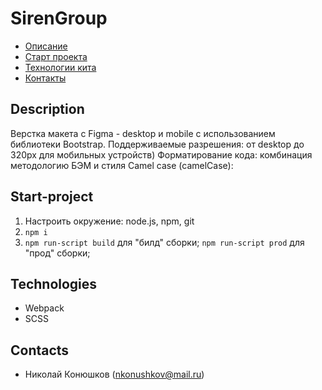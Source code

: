 # SirenGroup

- [Описание](#description)
- [Старт проекта](#start-project)
- [Технологии кита](#technologies)
- [Контакты](#contacts)

## Description

Верстка макета с Figma - desktop и mobile с использованием библиотеки Bootstrap. 
Поддерживаемые разрешения: от desktop до 320px для мобильных устройств)
Форматирование кода: комбинация методологию БЭМ и стиля Camel case (camelCase):

## Start-project

1. Настроить окружение: node.js, npm, git
2. `npm i`
3. `npm run-script build` для "билд" сборки; `npm run-script prod` для "прод" сборки;

## Technologies

- Webpack
- SCSS

## Contacts
- Николай Конюшков ([nkonushkov@mail.ru](mailto:nkonushkov@mail.ru))